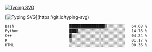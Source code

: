 [![Typing SVG](https://readme-typing-svg.demolab.com?font=Fira+Code&duration=1&pause=1000&center=true&vCenter=true&width=435&lines=Ivy+Streeter)](https://git.io/typing-svg)

[![Typing SVG](https://readme-typing-svg.demolab.com?font=Fira+Code&pause=1000&center=true&width=435&lines=Hello%2C+nice+to+meet+you!;I+am+a+researcher+in+biotech.;I+am+interested+in+bioinformatics.;I+am+self-taught+and+love+learning.;Feel+free+to+reach+out!)](https://git.io/typing-svg)
<!--START_SECTION:waka-->

```txt
Bash                         ████████████████▒░░░░░░░░   64.68 %
Python                       ███▓░░░░░░░░░░░░░░░░░░░░░   14.76 %
C++                          █░░░░░░░░░░░░░░░░░░░░░░░░   04.24 %
R                            ▒░░░░░░░░░░░░░░░░░░░░░░░░   01.17 %
HTML                         ░░░░░░░░░░░░░░░░░░░░░░░░░   00.36 %
```

<!--END_SECTION:waka-->
